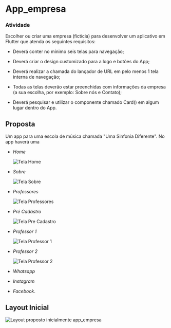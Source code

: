 # App_empresa

### Atividade

Escolher ou criar uma empresa (fictícia) para desenvolver um aplicativo em Flutter que atenda os seguintes requisitos:

- Deverá conter no mínimo seis telas para navegação;

- Deverá criar o design customizado para a logo e botões do App;

- Deverá realizar a chamada do lançador de URL em pelo menos 1 tela interna de navegação;

- Todas as telas deverão estar preenchidas com informações da empresa (a sua escolha, por exemplo: Sobre nós e Contato);

- Deverá pesquisar e utilizar o componente chamado Card() em algum lugar dentro do App.

## Proposta

Um app para uma escola de música chamada "Uma Sinfonia Diferente". No app haverá uma 
  - *Home*
  
    ![Tela Home](/images/images/telas/Home.png)
  
  - *Sobre* 
  
    ![Tela Sobre](/images/images/telas/Sobre.png)
  
  - *Professores*
  
    ![Tela Professores](/images/images/telas/Professores.png)
  
  - *Pré Cadastro*
  
    ![Tela Pre Cadastro](/images/images/telas/PreCadastro.png)
  
  - *Professor 1*
  
    ![Tela Professor 1](/images/images/telas/Professo1.png)
  
  - *Professor 2*
  
    ![Tela Professor 2](/images/images/telas/Professor2.png)
  
  - *Whatsapp*
  
  - *Instagram*
  
  - *Facebook*.

## Layout Inicial


![Layout proposto inicialmente app_empresa](/images/images/app_empresa.png)
